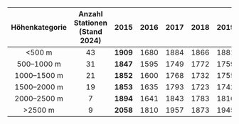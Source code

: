 | Höhenkategorie | Anzahl Stationen<br>(Stand 2024) | 2015 | 2016 | 2017 | 2018 | 2019 | 2020 | 2021 | 2022 | 2023 | 2024 |
|:----------------:|:------------------:| :------------------: | :------------------: | :------------------: | :------------------: | :------------------: | :------------------: | :------------------: | :------------------: | :------------------: | :------------------: |
| <500 m | 43 | **1909** | 1680 | 1884 | 1866 | 1881 | **1964** | 1746 | **2093** | 1807 | 1499 |
| 500–1000 m | 31 | **1847** | 1595 | 1749 | 1772 | 1759 | **1896** | 1672 | **1986** | 1713 | 1469 |
| 1000–1500 m | 21 | **1852** | 1600 | 1768 | 1732 | 1755 | **1865** | 1677 | **1911** | 1641 | 1453 |
| 1500–2000 m | 19 | **1853** | 1635 | 1793 | 1723 | 1742 | **1849** | 1729 | **1960** | 1707 | 1520 |
| 2000–2500 m | 7 | **1894** | 1641 | 1843 | 1783 | 1816 | **1937** | 1766 | **2117** | 1819 | 1617 |
| >2500 m | 9 | **2058** | 1810 | 1957 | 1873 | 1945 | **2045** | 2003 | **2187** | 1909 | 1754 |
